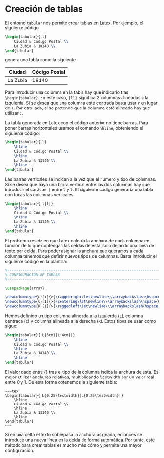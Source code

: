 # Creación de tablas

El entorno `tabular` nos permite crear tablas en Latex. Por ejemplo, el siguiente código

~~~tex
\begin{tabular}{ll}
    Ciudad & Código Postal \\
    La Zubia & 18140 \\
\end{tabular}
~~~

genera una tabla como la siguiente

| Ciudad   | Código Postal |
|----------|---------------|
| La Zubia | 18140         |

Para introducir una columna en la tabla hay que indicarlo tras `\begin{tabular}`. En este caso, `{ll}` significa 2 columnas alineadas a la izquierda. Si se desea que una columna esté centrada basta usar `r` en lugar de `l`. Por otro lado, si se pretende que la columna esté alineada hay que utilizar `c`.

La tabla generada en Latex con el código anterior no tiene barras. Para poner barras horizontales usamos el comando `\hline`, obteniendo el siguiente código:

~~~tex
\begin{tabular}{ll}
    \hline
    Ciudad & Código Postal \\
    \hline
    La Zubia & 18140 \\
    \hline
\end{tabular}
~~~

Las barras verticales se indican a la vez que el número y tipo de columnas. Si se desea que haya una barra vertical entre las dos columnas hay que introducir el carácter `|` entre `l` y `l`. El siguiente código generaría una tabla con todas las columnas verticales.

~~~tex
\begin{tabular}{|l|l|}
    \hline
    Ciudad & Código Postal \\
    \hline
    La Zubia & 18140 \\
    \hline
\end{tabular}
~~~

El problema reside en que Latex calcula la anchura de cada columna en función de lo que contengan las celdas de ésta, solo dejando una línea de texto por celda. Para poder asignar la anchura que queramos a cada columna tenemos que definir nuevos tipos de columnas. Basta introducir el siguiente código en la plantilla:

~~~tex
%-----------------------------------------------------------------------------------------------------
% CONFIGURACIÓN DE TABLAS
%-----------------------------------------------------------------------------------------------------

\usepackage{array}

\newcolumntype{L}[1]{>{\raggedright\let\newline\\\arraybackslash\hspace{0pt}}m{#1}}
\newcolumntype{C}[1]{>{\centering\let\newline\\\arraybackslash\hspace{0pt}}m{#1}}
\newcolumntype{R}[1]{>{\raggedleft\let\newline\\\arraybackslash\hspace{0pt}}m{#1}}
~~~

Hemos definido un tipo columna alineada a la izquierda (`L`), columna centrada (`C`) y columna alineada a la derecha (`R`). Estos tipos se usan como sigue:

~~~tex
\begin{tabular}{|L{3cm}|L{4cm}|}
    \hline
    Ciudad & Código Postal \\
    \hline
    La Zubia & 18140 \\
    \hline
\end{tabular}
~~~

El valor dado entre {} tras el tipo de la columna indica la anchura de esta. Es mejor utilizar anchuras relativas, multiplicando \textwidth por un valor real entre 0 y 1. De esta forma obtenemos la siguiente tabla:

    ~~~tex
    \begin{tabular}{|L{0.25\textwidth}|L{0.25\textwidth}|}
        \hline
        Ciudad & Código Postal \\
        \hline
        La Zubia & 18140 \\
        \hline
    \end{tabular}
    ~~~

Si en una celta el texto sobrepasa la anchura asignada, entonces se introduce una nueva línea en la celda de forma automática. Por tanto, este método para crear tablas es mucho más cómo y permite una mayor configuración.
